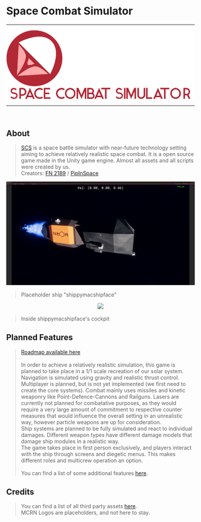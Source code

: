 # Space Combat Simulator
---


<p align="center">
<img src="https://github.com/FN-2189/SCS/blob/master/ReadMeResources/scslogoclean.png">
</p>


---
<br>

## About

> <a href="https://github.com/FN-2189/SCS" color="#b32835">SCS</a> is a space battle simulator with near-future technology setting aiming to achieve relatively realistic space combat. It is a open source game made in the Unity game engine. Almost all assets and all scripts were created by us. <br>
> Creators: <a href="https://github.com/FN-2189" color="#b32835">FN 2189</a> / <a href="https://github.com/PipInSpace" color="#b32835">PipInSpace</a>

<p align="center">
<img src="https://github.com/FN-2189/SCS/blob/master/ReadMeResources/scsscreen1.png">
</p>

> Placeholder ship "shippymacshipface"

<p align="center">
<img src="https://github.com/FN-2189/SCS/blob/master/ReadMeResources/scsscreen2.png">
</p>

> Inside shippymacshipface's cockpit

## Planned Features

> <a href="https://github.com/users/FN-2189/projects/1" color="#b32835">Roadmap available here</a><br><br>
In order to achieve a relatively realistic simulation, this game is planned to take place in a 1/1 scale recreation of our solar system. Navigation is simulated using gravity and realistic thrust control. Multiplayer is planned, but is not yet implemented (we first need to create the core systems). Combat mainly uses missiles and kinetic weaponry like Point-Defence-Cannons and Railguns. Lasers are currently not planned for combatative purposes, as they would require a very large amount of commitment to respective counter measures that would influence the overall setting in an unrealistic way, however particle weapons are up for consideration.<br>
Ship systems are planned to be fully simulated and react to individual damages. Different weapon types have different damage models that damage ship modules in a realistic way.<br>
The game takes place in first person exclusively, and players interact with the ship through screens and diegetic menus. This makes different roles and multicrew operation an option.
> <br><br>You can find a list of some additional features <a href="https://github.com/FN-2189/SCS/blob/master/TodoandIdeas.txt" color="#b32835">here</a>.


## Credits

> You can find a list of all third party assets <a href="https://github.com/FN-2189/SCS/blob/master/Credits/credits.txt" color="#b32835">here</a>.
> <br>MCRN Logos are placeholders, and not here to stay.
